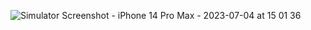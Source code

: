 
![Simulator Screenshot - iPhone 14 Pro Max - 2023-07-04 at 15 01 36](https://github.com/Elmurodjon01/camerafeature/assets/96878908/d7545bb2-a977-4da3-8d5d-8e6d50281614)
